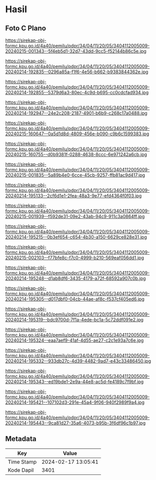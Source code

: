 # Hasil

## Foto C Plano

https://sirekap-obj-formc.kpu.go.id/4a40/pemilu/pdpr/34/04/11/20/05/3404112005009-20240215-001343--5f4eb5d1-32d7-43dd-9cc5-f52144b86c5e.jpg

https://sirekap-obj-formc.kpu.go.id/4a40/pemilu/pdpr/34/04/11/20/05/3404112005009-20240214-192835--0296a85a-f1f6-4e56-b662-b9383844362e.jpg

https://sirekap-obj-formc.kpu.go.id/4a40/pemilu/pdpr/34/04/11/20/05/3404112005009-20240214-192855--5379d6a3-80ec-4c9d-b695-cc0cdcfad934.jpg

https://sirekap-obj-formc.kpu.go.id/4a40/pemilu/pdpr/34/04/11/20/05/3404112005009-20240214-192947--24e2c208-2187-4901-b6b9-c268c17a0488.jpg

https://sirekap-obj-formc.kpu.go.id/4a40/pemilu/pdpr/34/04/11/20/05/3404112005009-20240215-160647--0a5d1d8d-4809-456e-b090-c9b6c1599383.jpg

https://sirekap-obj-formc.kpu.go.id/4a40/pemilu/pdpr/34/04/11/20/05/3404112005009-20240215-160755--d0b9381f-0288-4638-8ccc-6e971242a6cb.jpg

https://sirekap-obj-formc.kpu.go.id/4a40/pemilu/pdpr/34/04/11/20/05/3404112005009-20240215-001835--5a89b4e0-6cce-45cb-9257-ffb81ac9d417.jpg

https://sirekap-obj-formc.kpu.go.id/4a40/pemilu/pdpr/34/04/11/20/05/3404112005009-20240214-195133--2cf6d1e1-2fea-48a3-9e77-efd4364f0f03.jpg

https://sirekap-obj-formc.kpu.go.id/4a40/pemilu/pdpr/34/04/11/20/05/3404112005009-20240215-001939--f592de31-09e2-43ab-94c9-911c3a0864ff.jpg

https://sirekap-obj-formc.kpu.go.id/4a40/pemilu/pdpr/34/04/11/20/05/3404112005009-20240214-195215--0b3ef654-c654-4b30-a150-6629ce828e31.jpg

https://sirekap-obj-formc.kpu.go.id/4a40/pemilu/pdpr/34/04/11/20/05/3404112005009-20240215-002103--f77bfe8c-f7c0-4999-b210-569eaf056dd1.jpg

https://sirekap-obj-formc.kpu.go.id/4a40/pemilu/pdpr/34/04/11/20/05/3404112005009-20240214-195248--d1ab8df6-3435-4179-a72f-68592a907c0b.jpg

https://sirekap-obj-formc.kpu.go.id/4a40/pemilu/pdpr/34/04/11/20/05/3404112005009-20240214-195305--d017dbf0-04cb-44ae-af8c-f537cf405ed6.jpg

https://sirekap-obj-formc.kpu.go.id/4a40/pemilu/pdpr/34/04/11/20/05/3404112005009-20240214-195319--bdc9700d-7f1a-4ede-bc1a-5c72ddf091e2.jpg

https://sirekap-obj-formc.kpu.go.id/4a40/pemilu/pdpr/34/04/11/20/05/3404112005009-20240214-195324--eaa7aef9-41af-4d55-ae27-c2c1e93a7c6e.jpg

https://sirekap-obj-formc.kpu.go.id/4a40/pemilu/pdpr/34/04/11/20/05/3404112005009-20240214-195332--933db27c-4d39-4482-9ad7-e43c33486450.jpg

https://sirekap-obj-formc.kpu.go.id/4a40/pemilu/pdpr/34/04/11/20/05/3404112005009-20240214-195343--ed19bde1-2e9a-44e8-ac5d-fe4189c7f9bf.jpg

https://sirekap-obj-formc.kpu.go.id/4a40/pemilu/pdpr/34/04/11/20/05/3404112005009-20240214-195421--107102d3-291e-45a4-9f06-940f2989f9a4.jpg

https://sirekap-obj-formc.kpu.go.id/4a40/pemilu/pdpr/34/04/11/20/05/3404112005009-20240214-195443--9ca81d27-35a6-4073-b95b-3f6df96c1b97.jpg


## Metadata

| Key        | Value               |
| ---------- | ------------------- |
| Time Stamp | 2024-02-17 13:05:41 |
| Kode Dapil | 3401                |



